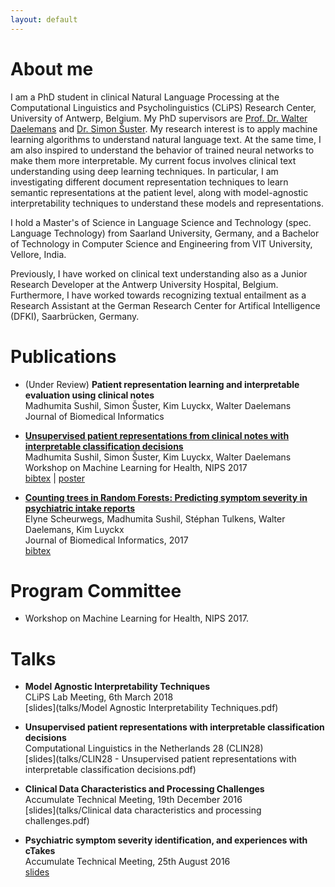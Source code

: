 ```yaml
---
layout: default
---
```


# About me

I am a PhD student in clinical Natural Language Processing at the Computational Linguistics and Psycholinguistics (CLiPS) Research Center, University of Antwerp, Belgium. My PhD supervisors are [Prof. Dr. Walter Daelemans](https://www.clips.uantwerpen.be/~walter/) and [Dr. Simon Šuster](http://simonsuster.github.io/). My research interest is to apply machine learning algorithms to understand natural language text. At the same time, I am also inspired to understand the behavior of trained neural networks to make them more interpretable. My current focus involves clinical text understanding using deep learning techniques. In particular, I am investigating different document representation techniques to learn semantic representations at the patient level, along with model-agnostic interpretability techniques to understand these models and representations.

I hold a Master's of Science in Language Science and Technology (spec. Language Technology) from Saarland University, Germany, and a Bachelor of Technology in Computer Science and Engineering from VIT University, Vellore, India.

Previously, I have worked on clinical text understanding also as a Junior Research Developer at the Antwerp University Hospital, Belgium. Furthermore, I have worked towards recognizing textual entailment as a Research Assistant at the German Research Center for Artifical Intelligence (DFKI), Saarbrücken, Germany.

# Publications

* (Under Review) **Patient representation learning and interpretable evaluation using clinical notes** <br/>
Madhumita Sushil, Simon Šuster, Kim Luyckx, Walter Daelemans <br/>
Journal of Biomedical Informatics <br/>

* [**Unsupervised patient representations from clinical notes with interpretable classification decisions**](https://arxiv.org/abs/1711.05198) <br/>
Madhumita Sushil, Simon Šuster, Kim Luyckx, Walter Daelemans <br/>
Workshop on Machine Learning for Health, NIPS 2017 <br/>
[bibtex](papers/bibtex/patientrep_ml4h.bib) | [poster](posters/ml4h2017.pdf)

* [**Counting trees in Random Forests: Predicting symptom severity in psychiatric intake reports**](https://www.sciencedirect.com/science/article/pii/S1532046417301302) <br/>
Elyne Scheurwegs, Madhumita Sushil, Stéphan Tulkens, Walter Daelemans, Kim Luyckx <br/>
Journal of Biomedical Informatics, 2017 <br/>
[bibtex](papers/bibtex/rdoc_jbi.bib)

# Program Committee

* Workshop on Machine Learning for Health, NIPS 2017.

# Talks

* **Model Agnostic Interpretability Techniques** <br/>
CLiPS Lab Meeting, 6th March 2018 <br/>
[slides](talks/Model Agnostic Interpretability Techniques.pdf)

* **Unsupervised patient representations with interpretable classification decisions** <br/>
Computational Linguistics in the Netherlands 28 (CLIN28) <br/>
[slides](talks/CLIN28 - Unsupervised patient representations with interpretable classification decisions.pdf)

* **Clinical Data Characteristics and Processing Challenges** <br/>
Accumulate Technical Meeting, 19th December 2016 <br/>
[slides](talks/Clinical data characteristics and processing challenges.pdf)

* **Psychiatric symptom severity identification, and experiences with cTakes** <br/>
Accumulate Technical Meeting, 25th August 2016 <br/>
[slides](talks/Accumulate-25thAug2016.pdf)
